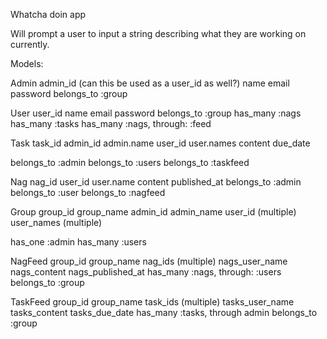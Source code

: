 Whatcha doin app

Will prompt a user to input a string describing what they are working on currently.

Models:

Admin
	admin_id (can this be used as a user_id as well?)
	name
	email
	password
belongs_to :group

User
	user_id
	name
	email
	password
belongs_to :group
has_many :nags
has_many :tasks
has_many :nags, through: :feed

Task
	task_id
	admin_id
	admin.name
	user_id
	user.names
	content
	due_date

belongs_to :admin
belongs_to :users
belongs_to :taskfeed
	
Nag
	nag_id
	user_id
	user.name
	content
	published_at
belongs_to :admin
belongs_to :user
belongs_to :nagfeed

Group
	group_id
	group_name
	admin_id
	admin_name
	user_id (multiple)
	user_names (multiple)

has_one :admin
has_many :users

NagFeed
	group_id
	group_name
	nag_ids (multiple)
		nags_user_name
		nags_content
		nags_published_at
has_many :nags, through: :users
belongs_to :group

TaskFeed
	group_id
	group_name
	task_ids (multiple)
		tasks_user_name
		tasks_content
		tasks_due_date
has_many :tasks, through admin
belongs_to :group



